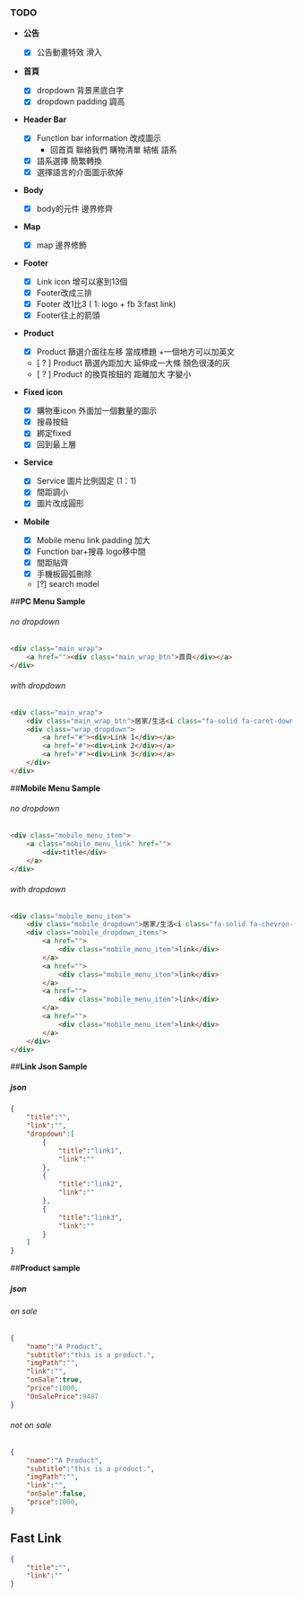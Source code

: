### TODO
- **公告**
  - [x] 公告動畫特效 滑入

- **首頁**
  - [x] dropdown 背景黑底白字
  - [x] dropdown padding 調高

- **Header Bar**
  - [x] Function bar information 改成圖示
    - 回首頁  聯絡我們 購物清單  結帳  語系
  - [x] 語系選擇 簡繁轉換
  - [x] 選擇語言的介面圖示砍掉
- **Body**
  - [x] body的元件 邊界修齊
- **Map**
  - [x] map 邊界修飾
- **Footer**
  - [x] Link icon 增可以塞到13個    
  - [x] Footer改成三排    
  - [x] Footer 改1比3 ( 1: logo + fb  3:fast link)    
  - [x] Footer往上的箭頭
  
- **Product**
  - [x] Product 篩選介面往左移 當成標題 +一個地方可以加英文
  - [ ? ] Product 篩選內距加大  延伸成一大條 顏色很淺的灰
  - [ ? ] Product 的換頁按鈕的 距離加大 字變小


- **Fixed icon**
  - [x] 購物車icon 外面加一個數量的圖示
  - [x] 搜尋按鈕
  - [x] 綁定fixed
  - [x] 回到最上層

- **Service**
  - [x] Service 圖片比例固定 (1：1)
  - [x] 間距調小
  - [x] 圖片改成圓形

- **Mobile**
  - [x] Mobile menu link padding 加大
  - [x] Function bar+搜尋  logo移中間
  - [x] 間距貼齊
  - [x] 手機板圓弧刪除
  - [?] search model


##**PC Menu Sample**
###### no dropdown
``` html
<div class="main_wrap">
    <a href=""><div class="main_wrap_btn">首頁</div></a>
</div>
```

###### with dropdown
``` html
<div class="main_wrap">
    <div class="main_wrap_btn">居家/生活<i class="fa-solid fa-caret-down"></i></div>
    <div class="wrap_dropdown">
        <a href="#"><div>Link 1</div></a>
        <a href="#"><div>Link 2</div></a>
        <a href="#"><div>Link 3</div></a>
    </div>
</div>
```



##**Mobile Menu Sample**
###### no dropdown
``` html
<div class="mobile_menu_item">
    <a class="mobile_menu_link" href="">
        <div>title</div>
    </a>
</div>
```
###### with dropdown
``` html
<div class="mobile_menu_item">
    <div class="mobile_dropdown">居家/生活<i class="fa-solid fa-chevron-down"></i></div>
    <div class="mobile_dropdown_items">
        <a href="">
            <div class="mobile_menu_item">link</div>
        </a>
        <a href="">
            <div class="mobile_menu_item">link</div>
        </a>
        <a href="">
            <div class="mobile_menu_item">link</div>
        </a>
        <a href="">
            <div class="mobile_menu_item">link</div>
        </a>
    </div>
</div>
```

##**Link Json Sample**
##### json
``` json
{
    "title":"",
    "link":"",
    "dropdown":[
        {
            "title":"link1",
            "link":""
        },
        {
            "title":"link2",
            "link":""
        },
        {
            "title":"link3",
            "link":""
        }
    ]
}
```

##**Product sample**
##### json
###### on sale
``` json
{
    "name":"A Product",
    "subtitle":"this is a product.",
    "imgPath":"",
    "link":"",
    "onSale":true,
    "price":1000,
    "OnSalePrice":9487
}
```
###### not on sale
``` json
{
    "name":"A Product",
    "subtitle":"this is a product.",
    "imgPath":"",
    "link":"",
    "onSale":false,
    "price":1000,
}
```

## **Fast Link**
``` json
{
    "title":"",
    "link":""
}
```